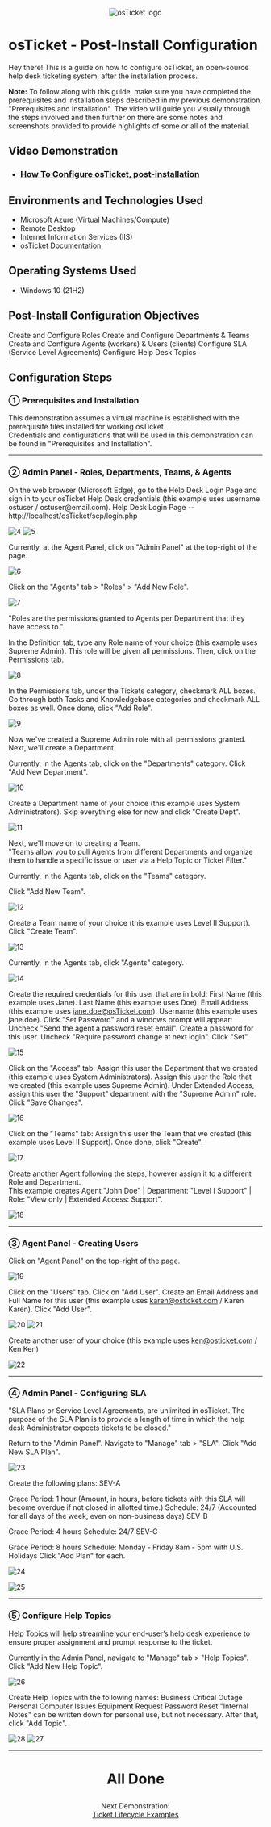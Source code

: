 <p align="center">
<img src="https://i.imgur.com/Clzj7Xs.png" alt="osTicket logo"/>
</p>

<h1>osTicket - Post-Install Configuration</h1>
Hey there! This is a guide on how to configure osTicket, an open-source help desk ticketing system, after the installation process.<br />

<b>Note:</b> To follow along with this guide, make sure you have completed the prerequisites and installation steps described in my previous demonstration, "Prerequisites and Installation".  The video will guide you visually through the steps involved and then further on there are some notes and screenshots provided to provide highlights of some or all of the material.

<h2>Video Demonstration</h2>

- ### [How To Configure osTicket, post-installation](https://drive.google.com/file/d/1dFvXN6I8EnOFGr2uQspMP-gzzkNG1OoA/view?usp=sharing)

<h2>Environments and Technologies Used</h2>

- Microsoft Azure (Virtual Machines/Compute)
- Remote Desktop
- Internet Information Services (IIS)
- [osTicket Documentation](https://docs.osticket.com/en/latest/index.html)

<h2>Operating Systems Used </h2>

- Windows 10</b> (21H2)


<h2>Post-Install Configuration Objectives</h2>
Create and Configure Roles
Create and Configure Departments & Teams
Create and Configure Agents (workers) & Users (clients)
Configure SLA (Service Level Agreements)
Configure Help Desk Topics
<h2>Configuration Steps</h2>
<h3>&#9312; Prerequisites and Installation</h3>
This demonstration assumes a virtual machine is established with the prerequisite files installed for working osTicket. </br>
Credentials and configurations that will be used in this demonstration can be found in "Prerequisites and Installation". </br>

<hr>
<h3>&#9313; Admin Panel - Roles, Departments, Teams, & Agents</h3>
On the web browser (Microsoft Edge), go to the Help Desk Login Page and sign in to your osTicket Help Desk credentials (this example uses username ostuser / ostuser@email.com).
Help Desk Login Page -- http://localhost/osTicket/scp/login.php

![4](https://github.com/carlos-m-romero/post-install-config/assets/148396073/43e5812c-1c98-4990-bf37-f12977d85a4f)
![5](https://github.com/carlos-m-romero/post-install-config/assets/148396073/63f2b604-6a24-43b8-afbb-f1e743392c03)

Currently, at the Agent Panel, click on "Admin Panel" at the top-right of the page.

![6](https://github.com/carlos-m-romero/post-install-config/assets/148396073/71d7a032-9a07-499f-b671-0452f09884c5)


Click on the "Agents" tab > "Roles" > "Add New Role".

![7](https://github.com/carlos-m-romero/post-install-config/assets/148396073/404a968d-4552-40a1-bce0-9cf3bacd62cf)



"Roles are the permissions granted to Agents per Department that they have access to."

In the Definition tab, type any Role name of your choice (this example uses Supreme Admin).
This role will be given all permissions.
Then, click on the Permissions tab.


![8](https://github.com/carlos-m-romero/post-install-config/assets/148396073/487fe89f-bbf1-4576-8981-4940148e9e14)


In the Permissions tab, under the Tickets category, checkmark ALL boxes.
Go through both Tasks and Knowledgebase categories and checkmark ALL boxes as well.
Once done, click "Add Role".

![9](https://github.com/carlos-m-romero/post-install-config/assets/148396073/08933841-298d-4866-b013-822ddec03932)


Now we've created a Supreme Admin role with all permissions granted. Next, we'll create a Department.

Currently, in the Agents tab, click on the "Departments" category.
Click "Add New Department".

![10](https://github.com/carlos-m-romero/post-install-config/assets/148396073/45bf89a6-b089-4ca4-a511-f56c30944c26)


Create a Department name of your choice (this example uses System Administrators).
Skip everything else for now and click "Create Dept".

![11](https://github.com/carlos-m-romero/post-install-config/assets/148396073/bc7e6ce9-674a-469c-bc3a-2524de22d4ec)


Next, we'll move on to creating a Team. <br>
"Teams allow you to pull Agents from different Departments and organize them to handle a specific issue or user via a Help Topic or Ticket Filter."

Currently, in the Agents tab, click on the "Teams" category.

Click "Add New Team".

![12](https://github.com/carlos-m-romero/post-install-config/assets/148396073/0ae78b49-1a51-4cf1-8bbd-6d6a6bf4302f)



Create a Team name of your choice (this example uses Level II Support).
Click "Create Team".


![13](https://github.com/carlos-m-romero/post-install-config/assets/148396073/75edc430-7e7d-4660-b078-6cb45bd6984b)


Currently, in the Agents tab, click "Agents" category.

![14](https://github.com/carlos-m-romero/post-install-config/assets/148396073/aafc4350-f590-4e56-8a62-e098bfb8dd60)


Create the required credentials for this user that are in bold:
First Name (this example uses Jane).
Last Name (this example uses Doe).
Email Address (this example uses jane.doe@osTicket.com).
Username (this example uses jane.doe).
Click "Set Password" and a windows prompt will appear:
Uncheck "Send the agent a password reset email".
Create a password for this user.
Uncheck "Require password change at next login".
Click "Set".


![15](https://github.com/carlos-m-romero/post-install-config/assets/148396073/e3895776-a8f8-4245-bcd4-514b064c2567)


Click on the "Access" tab:
Assign this user the Department that we created (this example uses System Administrators).
Assign this user the Role that we created (this example uses Supreme Admin).
Under Extended Access, assign this user the "Support" department with the "Supreme Admin" role.
Click "Save Changes".


![16](https://github.com/carlos-m-romero/post-install-config/assets/148396073/00e1b3a2-09ff-4049-a9f3-ae37d80ae4ca)


Click on the "Teams" tab:
Assign this user the Team that we created (this example uses Level II Support).
Once done, click "Create".


![17](https://github.com/carlos-m-romero/post-install-config/assets/148396073/ce870cc9-7fa6-4bc2-b062-3e7ef92531f0)


Create another Agent following the steps, however assign it to a different Role and Department.</br>
This example creates Agent "John Doe" | Department: "Level I Support" | Role: "View only | Extended Access: Support".


![18](https://github.com/carlos-m-romero/post-install-config/assets/148396073/221d06e2-abfc-4e20-8cc4-f5a61cc639da)


<hr>
<h3>&#9314; Agent Panel - Creating Users</h3>
Click on "Agent Panel" on the top-right of the page.

![19](https://github.com/carlos-m-romero/post-install-config/assets/148396073/faf82e96-f908-4bf6-8bff-9322edd95cd8)


Click on the "Users" tab.
Click on "Add User".
Create an Email Address and Full Name for this user (this example uses karen@osticket.com / Karen Karen).
Click "Add User".

![20](https://github.com/carlos-m-romero/post-install-config/assets/148396073/a0c19bd1-be61-414c-85f5-70164ab6cbb2)
![21](https://github.com/carlos-m-romero/post-install-config/assets/148396073/7a151a8d-429b-4aab-a455-e04561eb4e5b)


Create another user of your choice (this example uses ken@osticket.com / Ken Ken)

![22](https://github.com/carlos-m-romero/post-install-config/assets/148396073/b8cf4052-965c-490a-8045-0c70007d0894)


<hr>
<h3>&#9315; Admin Panel - Configuring SLA</h3>
"SLA Plans or Service Level Agreements, are unlimited in osTicket. The purpose of the SLA Plan is to provide a length of time in which the help desk Administrator expects tickets to be closed."

Return to the "Admin Panel".
Navigate to "Manage" tab > "SLA".
Click "Add New SLA Plan".


![23](https://github.com/carlos-m-romero/post-install-config/assets/148396073/99776d59-058a-4a55-ad69-0287554e07fe)


Create the following plans:
SEV-A

Grace Period: 1 hour (Amount, in hours, before tickets with this SLA will become overdue if not closed in allotted time.)
Schedule: 24/7 (Accounted for all days of the week, even on non-business days)
SEV-B

Grace Period: 4 hours
Schedule: 24/7
SEV-C

Grace Period: 8 hours
Schedule: Monday - Friday 8am - 5pm with U.S. Holidays
Click "Add Plan" for each.

![24](https://github.com/carlos-m-romero/post-install-config/assets/148396073/e66e36c8-648a-4feb-9e62-f1055b907309)

![25](https://github.com/carlos-m-romero/post-install-config/assets/148396073/b8911971-8159-47bf-b5cc-5fc25f49696b)



<hr>
<h3>&#9316; Configure Help Topics</h3>
Help Topics will help streamline your end-user’s help desk experience to ensure proper assignment and prompt response to the ticket.

Currently in the Admin Panel, navigate to "Manage" tab > "Help Topics".
Click "Add New Help Topic".


![26](https://github.com/carlos-m-romero/post-install-config/assets/148396073/6b638f60-6256-47a0-9039-80efa2416a1e)


Create Help Topics with the following names:
Business Critical Outage
Personal Computer Issues
Equipment Request
Password Reset
"Internal Notes" can be written down for personal use, but not necessary.
After that, click "Add Topic".

![28](https://github.com/carlos-m-romero/post-install-config/assets/148396073/9e17a313-b573-41de-b79f-b3913cb76d9d)
![27](https://github.com/carlos-m-romero/post-install-config/assets/148396073/3fa5e689-22ed-495d-a289-88d8ba7bfb7a)




<hr>
<h1><p align=center>All Done</p></h1

<h2><p align=center>Next Demonstration:<br><a href="https://github.com/JasonDelahoussaye/ticket-lifecycle">Ticket Lifecycle Examples</a></p></h2>
